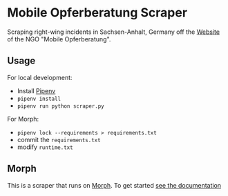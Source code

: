 # Mobile Opferberatung Scraper

Scraping right-wing incidents in Sachsen-Anhalt, Germany off the [Website](http://www.mobile-opferberatung.de/monitoring/chronik2018/) of the NGO "Mobile Opferberatung".

## Usage

For local development:

-   Install [Pipenv](https://github.com/pypa/pipenv)
-   `pipenv install`
-   `pipenv run python scraper.py`

For Morph:

-   `pipenv lock --requirements > requirements.txt`
-   commit the `requirements.txt`
-   modify `runtime.txt`

## Morph

This is a scraper that runs on [Morph](https://morph.io). To get started [see the documentation](https://morph.io/documentation)
